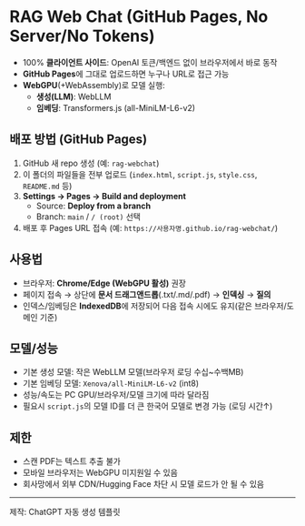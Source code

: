 # RAG Web Chat (GitHub Pages, No Server/No Tokens)

- 100% **클라이언트 사이드**: OpenAI 토큰/백엔드 없이 브라우저에서 바로 동작
- **GitHub Pages**에 그대로 업로드하면 누구나 URL로 접근 가능
- **WebGPU**(+WebAssembly)로 모델 실행: 
  - **생성(LLM)**: WebLLM
  - **임베딩**: Transformers.js (all-MiniLM-L6-v2)

## 배포 방법 (GitHub Pages)

1. GitHub 새 repo 생성 (예: `rag-webchat`)
2. 이 폴더의 파일들을 전부 업로드 (`index.html`, `script.js`, `style.css`, `README.md` 등)
3. **Settings → Pages → Build and deployment**
   - Source: **Deploy from a branch**
   - Branch: `main` / `/ (root)` 선택
4. 배포 후 Pages URL 접속 (예: `https://사용자명.github.io/rag-webchat/`)

## 사용법
- 브라우저: **Chrome/Edge (WebGPU 활성)** 권장
- 페이지 접속 → 상단에 **문서 드래그앤드롭**(.txt/.md/.pdf) → **인덱싱** → **질의**
- 인덱스/임베딩은 **IndexedDB**에 저장되어 다음 접속 시에도 유지(같은 브라우저/도메인 기준)

## 모델/성능
- 기본 생성 모델: 작은 WebLLM 모델(브라우저 로딩 수십~수백MB)
- 기본 임베딩 모델: `Xenova/all-MiniLM-L6-v2` (int8)
- 성능/속도는 PC GPU/브라우저/모델 크기에 따라 달라짐
- 필요시 `script.js`의 모델 ID를 더 큰 한국어 모델로 변경 가능 (로딩 시간↑)

## 제한
- 스캔 PDF는 텍스트 추출 불가
- 모바일 브라우저는 WebGPU 미지원일 수 있음
- 회사망에서 외부 CDN/Hugging Face 차단 시 모델 로드가 안 될 수 있음

---
제작: ChatGPT 자동 생성 템플릿